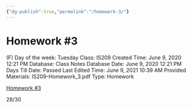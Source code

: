 ```yaml
---
{"dg-publish":true,"permalink":"/homework-3/"}
---
```


# Homework #3

(F) Day of the week: Tuesday
Class: IS209
Created Time: June 9, 2020 12:21 PM
Database: Class Notes Database
Date: June 9, 2020 12:21 PM
Days Till Date: Passed
Last Edited Time: June 9, 2021 10:39 AM
Provided Materials: IS209-Homework_3.pdf
Type: Homework

[Homework #3](https://docs.google.com/forms/d/e/1FAIpQLScfq7qOqIFm5bpC1xHHiHqbNEXMrxN3WENKkCpsKuVEu2B_4A/viewscore?viewscore=AE0zAgAfWepJ0mmoddN83UYybU2qTRK1PQzcB1B-VUqj)

28/30